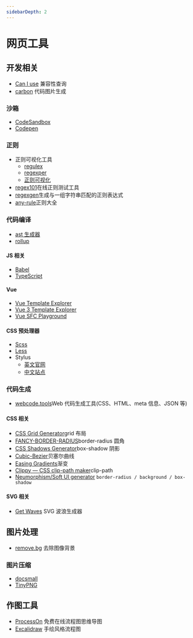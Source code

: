 ```yaml
---
sidebarDepth: 2
---
```


# 网页工具

## 开发相关

- [Can I use](https://caniuse.com) 兼容性查询
- [carbon](https://carbon.now.sh) 代码图片生成

### 沙箱

- [CodeSandbox](https://codesandbox.io)
- [Codepen](https://codepen.io)

### 正则

- 正则可视化工具
  - [regulex](https://jex.im/regulex)
  - [regexper](https://regexper.com)
  - [正则可视化](https://wangwl.net/r/vr)
- [regex101](https://regex101.com)在线正则测试工具
- [regexgen](https://npm.runkit.com/regexgen)生成与一组字符串匹配的正则表达式
- [any-rule](https://any86.github.io/any-rule)正则大全

### 代码编译

- [ast 生成器](https://astexplorer.net)
- [rollup](http://rollupjs.org/repl)

#### JS 相关

- [Babel](https://www.babeljs.cn/repl)
- [TypeScript](https://www.typescriptlang.org/play)

#### Vue

- [Vue Template Explorer](https://template-explorer.vuejs.org/)
- [Vue 3 Template Explorer](https://vue-next-template-explorer.netlify.app/)
- [Vue SFC Playground](https://sfc.vuejs.org/)

#### CSS 预处理器

- [Scss](https://www.dute.org/sass-to-css)
- [Less](https://www.dute.org/less-to-css)
- Stylus
  - [英文官网](https://stylus-lang.com/try.html)
  - [中文站点](https://stylus.bootcss.com/try.html)

### 代码生成

- [webcode.tools](https://webcode.tools)Web 代码生成工具(CSS、HTML、meta 信息、JSON 等)

#### CSS 相关

- [CSS Grid Generator](https://cssgrid-generator.netlify.app)grid 布局
- [FANCY-BORDER-RADIUS](https://9elements.github.io/fancy-border-radius)border-radius 圆角
- [CSS Shadows Generator](https://shadows.brumm.af)box-shadow 阴影
- [Cubic-Bezier](https://cubic-bezier.com)贝塞尔曲线
- [Easing Gradients](https://larsenwork.com/easing-gradients)渐变
- [Clippy — CSS clip-path maker](https://bennettfeely.com/clippy)clip-path
- [Neumorphism/Soft UI generator](https://neumorphism.io) `border-radius / background / box-shadow`

#### SVG 相关

- [Get Waves](https://getwaves.io) SVG 波浪生成器

## 图片处理

- [remove.bg](https://www.remove.bg) 去除图像背景

### 图片压缩

- [docsmall](https://tinypng.com)
- [TinyPNG](https://docsmall.com)

## 作图工具

- [ProcessOn](https://www.processon.com/) 免费在线流程图思维导图
- [Excalidraw](https://excalidraw.com/) 手绘风格流程图

